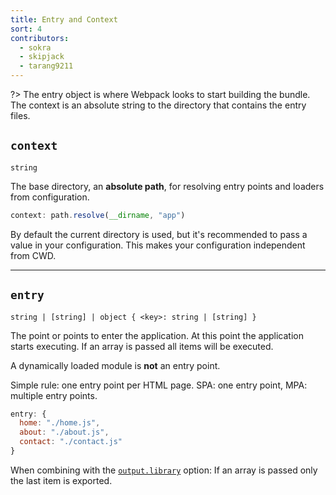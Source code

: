 ```yaml
---
title: Entry and Context
sort: 4
contributors:
  - sokra
  - skipjack
  - tarang9211
---
```


?> The entry object is where Webpack looks to start building the bundle. The context is an absolute string to the directory that contains the entry files.

## `context`

`string`

The base directory, an **absolute path**, for resolving entry points and loaders from configuration.

``` js
context: path.resolve(__dirname, "app")
```

By default the current directory is used, but it's recommended to pass a value in your configuration. This makes your configuration independent from CWD.

---

## `entry`

`string | [string] | object { <key>: string | [string] }`

The point or points to enter the application. At this point the application starts executing. If an array is passed all items will be executed.

A dynamically loaded module is **not** an entry point.

Simple rule: one entry point per HTML page. SPA: one entry point, MPA: multiple entry points.

```js
entry: {
  home: "./home.js",
  about: "./about.js",
  contact: "./contact.js"
}
```

When combining with the [`output.library`](/configuration/output#output-library) option: If an array is passed only the last item is exported.
